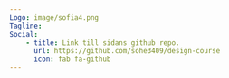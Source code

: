 ```yaml
---
Logo: image/sofia4.png
Tagline:
Social:
    - title: Link till sidans github repo.
      url: https://github.com/sohe3409/design-course
      icon: fab fa-github
---
```

